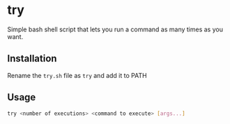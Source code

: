 # try
Simple bash shell script that lets you run a command as many times as you want.

## Installation
Rename the `try.sh` file as `try` and add it to PATH

## Usage
```bash
try <number of executions> <command to execute> [args...]
```
